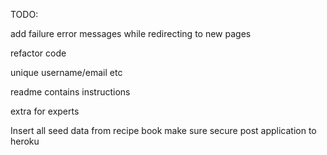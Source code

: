 TODO:

add failure error messages while redirecting to new pages

refactor code

unique username/email etc

readme contains instructions

extra for experts

Insert all seed data from recipe book
make sure secure
post application to heroku
